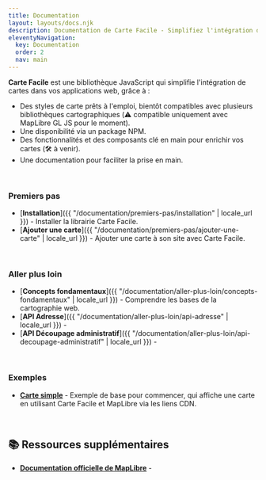 ```yaml
---
title: Documentation
layout: layouts/docs.njk
description: Documentation de Carte Facile - Simplifiez l'intégration de cartes dans vos applications web.
eleventyNavigation:
  key: Documentation
  order: 2
  nav: main
---
```


**Carte Facile** est une bibliothèque JavaScript qui simplifie l'intégration de cartes dans vos applications web, grâce à :
- Des styles de carte prêts à l'emploi, bientôt compatibles avec plusieurs bibliothèques cartographiques (⚠️ compatible uniquement avec MapLibre GL JS pour le moment).
- Une disponibilité via un package NPM.
- Des fonctionnalités et des composants clé en main pour enrichir vos cartes (🛠️ à venir).
- Une documentation pour faciliter la prise en main.

<br>

### Premiers pas

- [**Installation**]({{ "/documentation/premiers-pas/installation" | locale_url }}) - Installer la librairie Carte Facile.
- [**Ajouter une carte**]({{ "/documentation/premiers-pas/ajouter-une-carte" | locale_url }}) - Ajouter une carte à son site avec Carte Facile.
<!-- - [Alternatives]({{ "/documentation/premiers-pas/alternatives" | locale_url }}) - Utiliser Carte Facile avec Leaflet ou OpenLayers, plutôt que MapLibre. -->

<br>

### Aller plus loin

- [**Concepts fondamentaux**]({{ "/documentation/aller-plus-loin/concepts-fondamentaux" | locale_url }}) - Comprendre les bases de la cartographie web.
- [**API Adresse**]({{ "/documentation/aller-plus-loin/api-adresse" | locale_url }}) - 
- [**API Découpage administratif**]({{ "/documentation/aller-plus-loin/api-decoupage-administratif" | locale_url }}) -


<!-- ### Référence
- [Styles de carte](/documentation/api/mapstyle) - Documentation des styles disponibles
- [Composants](/documentation/api/composants) - Documentation des composants prêts à l'emploi
 -->
<br>

### Exemples
- [**Carte simple**](/documentation/exemples/carte-simple-maplibre) - Exemple de base pour commencer, qui affiche une carte en utilisant Carte Facile et MapLibre via les liens CDN.

<br>

## 📚 Ressources supplémentaires

- [**Documentation officielle de MapLibre**](https://maplibre.org/maplibre-gl-js/docs/) - 